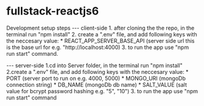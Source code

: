 # fullstack-reactjs6

Development setup steps 
--- client-side
      1. after cloning the the repo, in the terminal run "npm install"
      2. create a ".env" file, and add following keys with the neccesary value:
            * REACT_APP_SERVER_BASE_API (server side url this is the base url for e.g. "http://localhost:4000)
      3. to run the app use "npm run start" command.
      
--- server-side
      1.cd into Server folder, in the terminal run "npm install"
      2.create a ".env" file, and add following keys with the neccesary value:
            * PORT (server port to run on e.g. 4000, 5000)
            * MONGO_URI (mongoDb connection string)
            * DB_NAME (mongoDb db name)
            * SALT_VALUE (salt value for bcrypt password hashing e.g. "5", "10")
      3. to run the app use "npm run start" command

